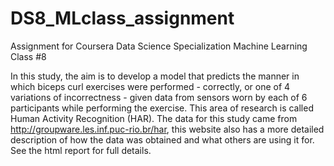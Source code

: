 DS8_MLclass_assignment
======================

Assignment for Coursera Data Science Specialization Machine Learning Class #8

In this study, the aim is to develop a model that predicts the manner in which biceps curl exercises were performed - correctly, or one of 4 variations of incorrectness - given data from sensors worn by each of 6 participants while performing the exercise. This area of research is called Human Activity Recognition (HAR). The data for this study came from http://groupware.les.inf.puc-rio.br/har, this website also has a more detailed description of how the data was obtained and what others are using it for. See the html report for full details.
